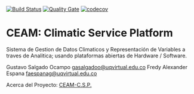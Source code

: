 [![Build Status](https://travis-ci.com/ServiciosCCUQ/uniquindio_siclimatico.svg?branch=master)](https://travis-ci.com/ServiciosCCUQ/uniquindio_siclimatico)
[![Quality Gate](https://sonarcloud.io/api/badges/gate?key=ServiciosCCUQ_uniquindio_siclimatico)](https://sonarcloud.io/dashboard/index/ServiciosCCUQ_uniquindio_siclimatico)
[![codecov](https://codecov.io/gh/ServiciosCCUQ/uniquindio_siclimatico/branch/master/graph/badge.svg)](https://codecov.io/gh/ServiciosCCUQ/uniquindio_siclimatico)

# CEAM: Climatic Service Platform

Sistema de Gestion de Datos Climaticos y Representación de Variables a traves de Analitica; usando plataformas abiertas de Hardware / Software. 

Gustavo Salgado Ocampo gasalgadoo@uqvirtual.edu.co
Fredy Alexander Espana faespanag@uqvirtual.edu.co

Acerca del Proyecto: <a href="https://ceam-csp.me/page/acerca-de-sic">CEAM-C.S.P.</a>
